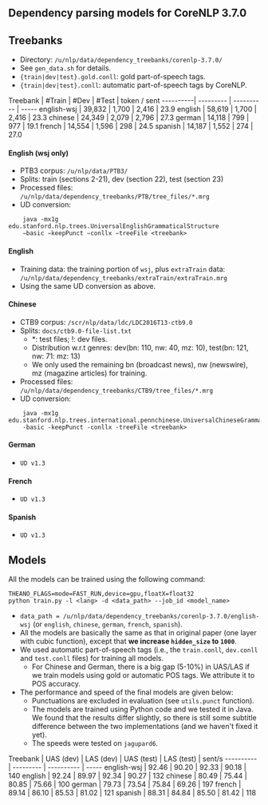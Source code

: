 
## Dependency parsing models for CoreNLP 3.7.0

## Treebanks

* Directory: `/u/nlp/data/dependency_treebanks/corenlp-3.7.0/`
* See `gen_data.sh` for details.
* `{train|dev|test}.gold.conll`: gold part-of-speech tags.
* `{train|dev|test}.conll`: automatic part-of-speech tags by CoreNLP.

Treebank  | #Train    |  #Dev | #Test | token / sent
----------| --------- | ---------- | -----
english-wsj  | 39,832  |  1,700 | 2,416 | 23.9
english    |  58,619 | 1,700 | 2,416 | 23.3
chinese   | 24,349 | 2,079 | 2,796 | 27.3
german | 14,118 | 799 | 977 | 19.1
french | 14,554 | 1,596 | 298 | 24.5
spanish | 14,187 | 1,552 | 274 | 27.0


#### English (wsj only)
* PTB3 corpus: `/u/nlp/data/PTB3/`
* Splits: train (sections 2-21), dev (section 22), test (section 23)
* Processed files: `/u/nlp/data/dependency_treebanks/PTB/tree_files/*.mrg`
* UD conversion:
```
    java -mx1g edu.stanford.nlp.trees.UniversalEnglishGrammaticalStructure
    −basic −keepPunct −conllx −treeFile <treebank>
```

#### English
* Training data: the training portion of `wsj`, plus `extraTrain` data: `/u/nlp/data/dependency_treebanks/extraTrain/extraTrain.mrg`
* Using the same UD conversion as above.


#### Chinese
* CTB9 corpus: `/scr/nlp/data/ldc/LDC2016T13-ctb9.0`
* Splits: `docs/ctb9.0-file-list.txt`
    * \*: test files; !: dev files.
    * Distribution w.r.t genres: dev(bn: 110, nw: 40, mz: 10), test(bn: 121, nw: 71: mz: 13)
    * We only used the remaining bn (broadcast news), nw (newswire), mz (magazine articles) for training.
* Processed files: `/u/nlp/data/dependency_treebanks/CTB9/tree_files/*.mrg`
* UD conversion:
```
    java -mx1g edu.stanford.nlp.trees.international.pennchinese.UniversalChineseGrammaticalStructure
    -basic -keepPunct -conllx -treeFile <treebank>
```


#### German
* `UD v1.3`

#### French
* `UD v1.3`

#### Spanish
* `UD v1.3`


## Models

All the models can be trained using the following command:
```
THEANO_FLAGS=mode=FAST_RUN,device=gpu,floatX=float32
python train.py -l <lang> -d <data_path> --job_id <model_name>
```
* `data_path = /u/nlp/data/dependency_treebanks/corenlp-3.7.0/english-wsj` (or `english`, `chinese`, `german`, `french`, `spanish`).
* All the models are basically the same as that in original paper (one layer with cubic function), except that **we increase `hidden_size` to `1000`**.
* We used automatic part-of-speech tags (i.e., the `train.conll`, `dev.conll` and `test.conll` files) for training all models.
    * For Chinese and German, there is a big gap (5-10%) in UAS/LAS if we train models using gold or automatic POS tags. We attribute it to POS accuracy.
* The performance and speed of the final models are given below:
    * Punctuations are excluded in evaluation (see `utils.punct` function).
    * The models are trained using Python code and we tested it in Java. We found that the results differ slightly, so there is still some subtitle difference between the two implementations (and we haven't fixed it yet).
    * The speeds were tested on `jagupard6`.

Treebank    | UAS (dev) | LAS (dev) | UAS (test) | LAS (test) | sent/s
----------  | --------- | ---------- | -----
english-wsj |   92.46	| 90.20	| 92.33	| 90.18	| 140
english |   92.24	| 89.97	| 92.34	| 90.27	| 132
chinese | 80.49   | 75.44	| 80.85	| 75.66	| 100
german | 79.73	| 73.54	| 75.84	| 69.26	| 197
french  | 89.14	| 86.10	| 85.53	| 81.02	| 121
spanish | 88.31	| 84.84	| 85.50	| 81.42	| 118
